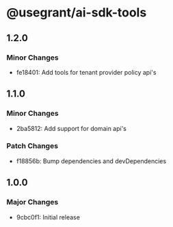 # @usegrant/ai-sdk-tools

## 1.2.0

### Minor Changes

- fe18401: Add tools for tenant provider policy api's

## 1.1.0

### Minor Changes

- 2ba5812: Add support for domain api's

### Patch Changes

- f18856b: Bump dependencies and devDependencies

## 1.0.0

### Major Changes

- 9cbc0f1: Initial release
